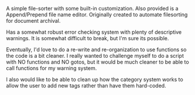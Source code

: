 A simple file-sorter with some built-in customization. Also provided is a Append/Prepend file name editor. Originally created to automate filesorting for document archival.

Has a somewhat robust error checking system with plenty of descriptive warnings. It is somewhat difficult to break, but I'm sure its possible.

Eventually, I'd love to do a re-write and re-organization to use functions so the code is a bit cleaner. I really wanted to challenge myself to do a script with NO functions and NO gotos, but it would be much cleaner to be able to call functions for my warning system.

I also would like to be able to clean up how the category system works to allow the user to add new tags rather than have them hard-coded.


